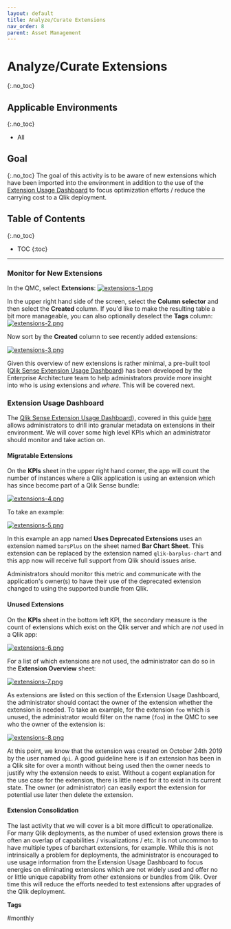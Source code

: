 ```yaml
---
layout: default
title: Analyze/Curate Extensions
nav_order: 8
parent: Asset Management
---
```


# Analyze/Curate Extensions <i class="fas fa-tools fa-xs" title="Tooling | Pre-Built Solutions"></i> <i class="fas fa-dolly-flatbed fa-xs" title="Shipped | Native Capability"></i> 
{:.no_toc}

## Applicable Environments 
{:.no_toc}
- All

## Goal
{:.no_toc}
The goal of this activity is to be aware of new extensions which have been imported into the environment in addition to the use of the [Extension Usage Dashboard](https://github.com/eapowertools/qs-extension-usage-dashboard/) to focus optimization efforts / reduce the carrying cost to a Qlik deployment.

## Table of Contents
{:.no_toc}

* TOC
{:toc}
-------------------------

### Monitor for New Extensions <i class="fas fa-dolly-flatbed fa-xs" title="Shipped | Native Capability"></i> 

In the QMC, select **Extensions**:
[![extensions-1.png](images/extensions-1.png)](https://raw.githubusercontent.com/qs-admin-guide/qs-admin-guide/master/docs/asset_management/images/extensions-1.png)

In the upper right hand side of the screen, select the **Column selector** and then select the  **Created** column. If you'd like to make the resulting table a bit more manageable, you can also optionally deselect the **Tags** column:
[![extensions-2.png](images/extensions-2.png)](https://raw.githubusercontent.com/qs-admin-guide/qs-admin-guide/master/docs/asset_management/images/extensions-2.png)

Now sort by the **Created** column to see recently added extensions:

[![extensions-3.png](images/extensions-3.png)](https://raw.githubusercontent.com/qs-admin-guide/qs-admin-guide/master/docs/asset_management/images/extensions-3.png)

Given this overview of new extensions is rather minimal, a pre-built tool ([Qlik Sense Extension Usage Dashboard](https://github.com/eapowertools/qs-extension-usage-dashboard)) has been developed by the Enterprise Architecture team to help administrators provide more insight into who is _using_ extensions and _where_. This will be covered next.

### Extension Usage Dashboard <i class="fas fa-tools fa-xs" title="Tooling | Pre-Built Solutions"></i>

The [Qlik Sense Extension Usage Dashboard](https://github.com/eapowertools/qs-extension-usage-dashboard)), covered in this guide [here](../tooling/extension_usage_dashboard.html) allows administrators to drill into granular metadata on extensions in their environment. We will cover some high level KPIs which an administrator should monitor and take action on.

#### Migratable Extensions

On the **KPIs** sheet in the upper right hand corner, the app will count the number of instances where a Qlik application is using an extension which has since become part of a Qlik Sense bundle:

[![extensions-4.png](images/extensions-4.png)](https://raw.githubusercontent.com/qs-admin-guide/qs-admin-guide/master/docs/asset_management/images/extensions-4.png)

To take an example:

[![extensions-5.png](images/extensions-5.png)](https://raw.githubusercontent.com/qs-admin-guide/qs-admin-guide/master/docs/asset_management/images/extensions-5.png)

In this example an app named **Uses Deprecated Extensions** uses an extension named `barsPlus` on the sheet named **Bar Chart Sheet**. This extension can be replaced by the extension named `qlik-barplus-chart` and this app now will receive full support from Qlik should issues arise.

Administrators should monitor this metric and communicate with the application's owner(s) to have their use of the deprecated extension changed to using the supported bundle from Qlik.

#### Unused Extensions

On the **KPIs** sheet in the bottom left KPI, the secondary measure is the count of extensions which exist on the Qlik server and which are _not_ used in a Qlik app:

[![extensions-6.png](images/extensions-6.png)](https://raw.githubusercontent.com/qs-admin-guide/qs-admin-guide/master/docs/asset_management/images/extensions-6.png)

For a list of which extensions are not used, the administrator can do so in the **Extension Overview** sheet:

[![extensions-7.png](images/extensions-7.png)](https://raw.githubusercontent.com/qs-admin-guide/qs-admin-guide/master/docs/asset_management/images/extensions-7.png)

As extensions are listed on this section of the Extension Usage Dashboard, the administrator should contact the owner of the extension whether the extension is needed. To take an example, for the extension `foo` which is unused, the administrator would filter on the name (`foo`) in the QMC to see who the owner of the extension is:

[![extensions-8.png](images/extensions-8.png)](https://raw.githubusercontent.com/qs-admin-guide/qs-admin-guide/master/docs/asset_management/images/extensions-8.png)

At this point, we know that the extension was created on October 24th 2019 by the user named `dpi`. A good guideline here is if an extension has been in a Qlik site for over a month without being used then the owner needs to justify why the extension needs to exist. Without a cogent explanation for the use case for the extension, there is little need for it to exist in its current state. The owner (or administrator) can easily export the extension for potential use later then delete the extension.

#### Extension Consolidation

The last activity that we will cover is a bit more difficult to operationalize. For many Qlik deployments, as the number of used extension grows there is often an overlap of capabilities / visualizations / etc. It is not uncommon to have multiple types of barchart extensions, for example. While this is not intrinsically a problem for deployments, the administrator is encouraged to use usage information from the Extension Usage Dashboard to focus energies on eliminating extensions which are not widely used and offer no or little unique capability from other extensions or bundles from Qlik. Over time this will reduce the efforts needed to test extensions after upgrades of the Qlik deployment.

**Tags**

#monthly
